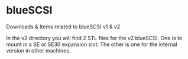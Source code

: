 # blueSCSI
Downloads &amp; Items related to blueSCSI v1 &amp; v2

In the v2 directory you will find 2 STL files for the v2 blueSCSI. One is to mount in a SE or SE30 expansion slot. The other is one for the internal version in other machines.

